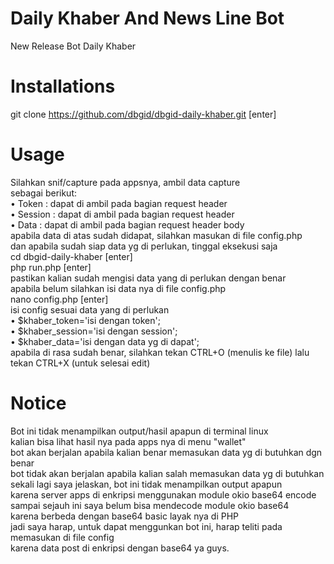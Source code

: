 # Daily Khaber And News Line Bot
New Release Bot Daily Khaber<br>
# Installations
git clone https://github.com/dbgid/dbgid-daily-khaber.git [enter]<br>
# Usage
Silahkan snif/capture pada appsnya, ambil data capture<br>
sebagai berikut:<br>
• Token : dapat di ambil pada bagian request header<br>
• Session : dapat di ambil pada bagian request header<br>
• Data : dapat di ambil pada bagian request header body<br>
apabila data di atas sudah didapat, silahkan masukan di file config.php<br>
dan apabila sudah siap data yg di perlukan, tinggal eksekusi saja<br>
cd dbgid-daily-khaber [enter]<br>
php run.php [enter]<br>
pastikan kalian sudah mengisi data yang di perlukan dengan benar<br>
apabila belum silahkan isi data nya di file config.php<br>
nano config.php [enter]<br>
isi config sesuai data yang di perlukan<br>
• $khaber_token='isi dengan token';<br>
• $khaber_session='isi dengan session';<br>
• $khaber_data='isi dengan data yg di dapat';<br>
apabila di rasa sudah benar, silahkan tekan CTRL+O (menulis ke file) lalu tekan CTRL+X (untuk selesai edit)<br>
# Notice
Bot ini tidak menampilkan output/hasil apapun di terminal linux<br>
kalian bisa lihat hasil nya pada apps nya di menu "wallet"<br>
bot akan berjalan apabila kalian benar memasukan data yg di butuhkan dgn benar<br>
bot tidak akan berjalan apabila kalian salah memasukan data yg di butuhkan<br>
sekali lagi saya jelaskan, bot ini tidak menampilkan output apapun<br>
karena server apps di enkripsi menggunakan module okio base64 encode<br>
sampai sejauh ini saya belum bisa mendecode module okio base64<br>
karena berbeda dengan base64 basic layak nya di PHP<br>
jadi saya harap, untuk dapat menggunkan bot ini, harap teliti pada memasukan di file config<br>
karena data post di enkripsi dengan base64 ya guys.
